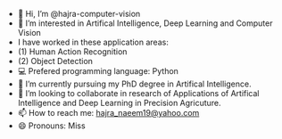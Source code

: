 - 👋 Hi, I’m @hajra-computer-vision
- 👀 I’m interested in Artifical Intelligence, Deep Learning and Computer Vision
- I have worked in these application areas:
- (1) Human Action Recognition
- (2) Object Detection
- :computer: Prefered programming language: Python
- 🌱 I’m currently pursuing my PhD degree in Artifical Intelligence.
- 💞️ I’m looking to collaborate in research of Applications of Artifical Intelligence and Deep Learning in Precision Agricuture.
- 📫 How to reach me: hajra_naeem19@yahoo.com 
- 😄 Pronouns: Miss

<!---
hajra-computer-vision/hajra-computer-vision is a ✨ special ✨ repository because its `README.md` (this file) appears on your GitHub profile.
You can click the Preview link to take a look at your changes.
--->
